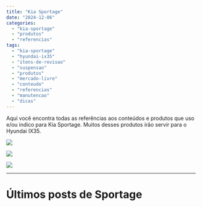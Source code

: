 ```yaml
---
title: "Kia Sportage"
date: "2024-12-06"
categories:
  - "kia-sportage"
  - "produtos"
  - "referencias"
tags:
  - "kia-sportage"
  - "hyundai-ix35"
  - "itens-de-revisao"
  - "suspensao"
  - "produtos"
  - "mercado-livre"
  - "conteudo"
  - "referencias"
  - "manutencao"
  - "dicas"
---
```


Aqui você encontra todas as referências aos conteúdos e produtos que uso e/ou indico para Kia Sportage. Muitos desses produtos irão servir para o Hyundai IX35.

[![](https://garagemdomadeira.com/wp-content/uploads/2024/09/youtube-16-1.png?w=723)](https://garagemdomadeira.com/itens-de-revisao-kia-sportage/)

[![](https://garagemdomadeira.com/wp-content/uploads/2024/08/banner-square-1.png?w=723)](https://garagemdomadeira.com/suspensao-kia-sportage-2015/)

[![](https://garagemdomadeira.com/wp-content/uploads/2024/12/banner-square.jpg?w=1024)](https://mercadolivre.com/sec/1bV7jZi)

* * *

# Últimos posts de Sportage
